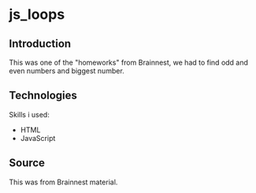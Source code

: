 # js_loops

## Introduction

This was one of the "homeworks" from Brainnest, we had to find odd and even numbers and biggest number. 

## Technologies

Skills i used: 
- HTML
- JavaScript

## Source

This was from Brainnest material. 
